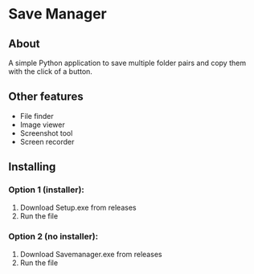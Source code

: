 # Save Manager

## About
A simple Python application to save multiple folder pairs and copy them with the click of a button. 

## Other features
<ul>
  <li>File finder</li>
  <li>Image viewer </li>
  <li>Screenshot tool</li>
  <li>Screen recorder</li>
</ul> 

## Installing

### Option 1 (installer):
1. Download Setup.exe from releases
2. Run the file

### Option 2 (no installer):
1. Download Savemanager.exe from releases
2. Run the file